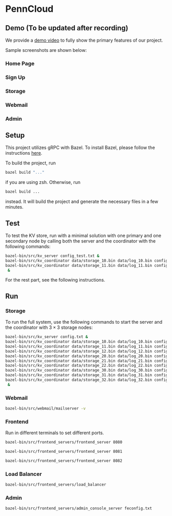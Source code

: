 # PennCloud

## Demo (To be updated after recording)

We provide a [demo video]() to fully show the primary features of our project.

Sample screenshots are shown below:

### Home Page

### Sign Up

### Storage

### Webmail

### Admin

## Setup

This project utilizes gRPC with Bazel. To install Bazel, please follow the instructions [here](https://bazel.build/install).

To build the project, run
```bash
bazel build "..."
```
if you are using zsh. Otherwise, run

```bash
bazel build ...
```
instead. It will build the project and generate the necessary files in a few minutes.

## Test

To test the KV store, run with a minimal solution with one primary and one secondary node by calling both the server and the coordinator with the following commands:
```bash
bazel-bin/src/kv_server config_test.txt &
bazel-bin/src/kv_coordinator data/storage_10.bin data/log_10.bin config.txt 1 0 &
bazel-bin/src/kv_coordinator data/storage_11.bin data/log_11.bin config.txt 1 1 &
 &
```

For the rest part, see the following instructions.

## Run

### Storage

To run the full system, use the following commands to start the server and the coordinator with $3\times 3$ storage nodes:
```bash
bazel-bin/src/kv_server config.txt &
bazel-bin/src/kv_coordinator data/storage_10.bin data/log_10.bin config.txt 1 0 &
bazel-bin/src/kv_coordinator data/storage_11.bin data/log_11.bin config.txt 1 1 &
bazel-bin/src/kv_coordinator data/storage_12.bin data/log_12.bin config.txt 1 2 &
bazel-bin/src/kv_coordinator data/storage_20.bin data/log_20.bin config.txt 2 0 &
bazel-bin/src/kv_coordinator data/storage_21.bin data/log_21.bin config.txt 2 1 &
bazel-bin/src/kv_coordinator data/storage_22.bin data/log_22.bin config.txt 2 2 &
bazel-bin/src/kv_coordinator data/storage_30.bin data/log_30.bin config.txt 3 0 &
bazel-bin/src/kv_coordinator data/storage_31.bin data/log_31.bin config.txt 3 1 &
bazel-bin/src/kv_coordinator data/storage_32.bin data/log_32.bin config.txt 3 2 &
 &
```

### Webmail
```bash
bazel-bin/src/webmail/mailserver -v
```

### Frontend

Run in different terminals to set different ports.

```bash
bazel-bin/src/frontend_servers/frontend_server 8080
```
```bash
bazel-bin/src/frontend_servers/frontend_server 8081
```
```bash
bazel-bin/src/frontend_servers/frontend_server 8082
```

### Load Balancer
```bash
bazel-bin/src/frontend_servers/load_balancer
```

### Admin
```bash
bazel-bin/src/frontend_servers/admin_console_server feconfig.txt
```